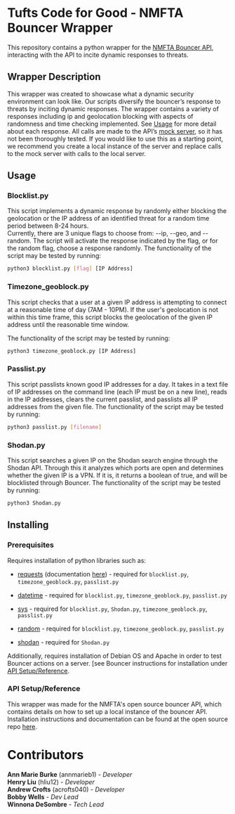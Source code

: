 # Tufts Code for Good - NMFTA Bouncer Wrapper
This repository contains a python wrapper for the [NMFTA Bouncer API][NMFTA Bouncer], interacting with the API to incite dynamic responses to threats. 


## Wrapper Description
This wrapper was created to showcase what a dynamic security environment can look like. Our scripts diversify the bouncer’s response to threats by inciting dynamic responses. The wrapper contains a variety of responses including ip and geolocation blocking with aspects of randomness and time checking implemented. See [Usage](#Usage) for more detail about each response. All calls are made to the API’s [mock server](https://nmftabouncer.docs.apiary.io/#), so it has not been thoroughly tested. If you would like to use this as a starting point, we recommend you create a local instance of the server and replace calls to the mock server with calls to the local server.


## Usage

### Blocklist.py
This script implements a dynamic response by randomly either blocking the geolocation or the IP address of an identified threat for a random time period between 8-24 hours.  
Currently, there are 3 unique flags to choose from: --ip, --geo, and --random. The script will activate the response indicated by the flag, or for the random flag, choose a response randomly.
The functionality of the script may be tested by running:
```bash
python3 blocklist.py [flag] [IP Address]
```

### Timezone_geoblock.py
This script checks that a user at a given IP address is attempting to connect at a reasonable time of day (7AM - 10PM). If the user's geolocation is not within this time frame, this script blocks the geolocation of the given IP address until the reasonable time window.

The functionality of the script may be tested by running:
```bash
python3 timezone_geoblock.py [IP Address]
```

### Passlist.py
This script passlists known good IP addresses for a day. It takes in a text file of IP addresses on the command line (each IP must be on a new line), reads in the IP addresses, clears the current passlist, and passlists all IP addresses from the given file.
The functionality of the script may be tested by running:
```bash
python3 passlist.py [filename]
```

### Shodan.py
This script searches a given IP on the Shodan search engine through the Shodan API. Through this it analyzes which ports are open and determines whether the given IP is a VPN. If it is, it returns a boolean of true, and will be blocklisted through Bouncer. 
The functionality of the script may be tested by running:
```bash
python3 Shodan.py
```


## **Installing**

### **Prerequisites**
Requires installation of python libraries such as:  
* [requests](https://pypi.org/project/requests/2.7.0/) (documentation [here](https://requests.readthedocs.io/en/master/)) - required for `blocklist.py`, `timezone_geoblock.py`, `passlist.py`

* [datetime](https://docs.python.org/3/library/datetime.html) - required for `blocklist.py`, `timezone_geoblock.py`, `passlist.py`

* [sys](https://docs.python.org/3/library/sys.html) - required for `blocklist.py`, `Shodan.py`, `timezone_geoblock.py`, `passlist.py`
* [random](https://docs.python.org/3/library/random.html) - required for `blocklist.py`, `timezone_geoblock.py`, `passlist.py`
* [shodan](https://shodan.readthedocs.io/en/latest/)  - required for `Shodan.py`

Additionally, requires installation of Debian OS and Apache in order to test Bouncer actions on a server. [see Bouncer instructions for installation under [API Setup/Reference](#api-setupreference).

### **API Setup/Reference**
This wrapper was made for the NMFTA's open source bouncer API, which contains details on how to set up a local instance of the bouncer API. Installation instructions and documentation can be found at the open 
source repo [here][NMFTA Bouncer].


# **Contributors**
**Ann Marie Burke** (annmarieb1) - *Developer*   
**Henry Liu** (hliu12) - *Developer*  
**Andrew Crofts** (acrofts040) - *Developer*  
**Bobby Wells** - *Dev Lead*  
**Winnona DeSombre** - *Tech Lead*

<!-- Links -->
[NMFTA Bouncer]: https://github.com/nmfta-repo/nmfta-bouncer